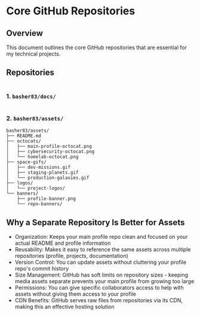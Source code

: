 # Core GitHub Repositories

## Overview

This document outlines the core GitHub repositories that are essential for my technical projects.

## Repositories

<!-- DOCS-TREE-START -->

```plaintext

```

<!-- DOCS-TREE-END -->

### 1. `basher83/docs/`

<!-- DOCS-TREE-START -->

```plaintext

```

<!-- DOCS-TREE-END -->

### 2. `basher83/assets/`

```plaintext
basher83/assets/
├── README.md
├── octocats/
│   ├── main-profile-octocat.png
│   ├── cybersecurity-octocat.png
│   └── homelab-octocat.png
├── space-gifs/
│   ├── dev-missions.gif
│   ├── staging-planets.gif
│   └── production-galaxies.gif
├── logos/
│   └── project-logos/
└── banners/
    ├── profile-banner.png
    └── repo-banners/
```

## Why a Separate Repository Is Better for Assets

- Organization: Keeps your main profile repo clean and focused on your actual README and profile
  information
- Reusability: Makes it easy to reference the same assets across multiple repositories (profile,
  projects, documentation)
- Version Control: You can update assets without cluttering your profile repo's commit history
- Size Management: GitHub has soft limits on repository sizes - keeping media assets separate
  prevents your main profile from growing too large
- Permissions: You can give specific collaborators access to help with assets without giving them
  access to your profile
- CDN Benefits: GitHub serves raw files from repositories via its CDN, making this an effective
  hosting solution
